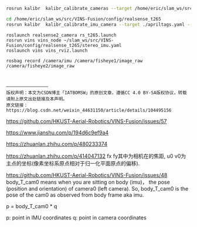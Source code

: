 ```bash
rosrun kalibr  kalibr_calibrate_cameras --target /home/eric/slam_ws/src/VINS-Fusion/config/realsense_t265/apriltags.yaml --bag /home/eric/slam_ws/cameras_calibration.bag --models omni-radtan omni-radtan --topics /fisheye1 /fisheye2

cd /home/eric/slam_ws/src/VINS-Fusion/config/realsense_t265
rosrun kalibr  kalibr_calibrate_imu_camera --target ./apriltags.yaml --cam ./cameras_calibration-camchain.yaml --imu ./imu.yaml --bag ./imu_cameras_calibration.bag --max-iter 30 --show-extraction

```



```
roslaunch realsense2_camera rs_t265.launch
rosrun vins vins_node ~/slam_ws/src/VINS-Fusion/config/realsense_t265/stereo_imu.yaml 
roslaunch vins vins_rviz.launch

rosbag record /camera/imu /camera/fisheye1/image_raw /camera/fisheye2/image_raw



————————————————
版权声明：本文为CSDN博主「IATBOMSW」的原创文章，遵循CC 4.0 BY-SA版权协议，转载请附上原文出处链接及本声明。
原文链接：https://blog.csdn.net/weixin_44631150/article/details/104495156
```

https://github.com/HKUST-Aerial-Robotics/VINS-Fusion/issues/57

https://www.jianshu.com/p/194d6c9ef9a4

https://zhuanlan.zhihu.com/p/480233374

https://zhuanlan.zhihu.com/p/414047132
fx fy其中为相机在的焦距, u0 v0为主点的坐标(像素坐标系原点相对于归一化平面原点的偏移).


https://github.com/HKUST-Aerial-Robotics/VINS-Fusion/issues/48
body_T_cam0 means when you are sitting on body (imu)， the pose (position and orientation) of camera0 (left camera).
So, body_T_cam0 is the pose of the cam0 as observed from body frame aka imu.

p = body_T_cam0 * q

p: point in IMU coordinates
q: point in camera coordinates